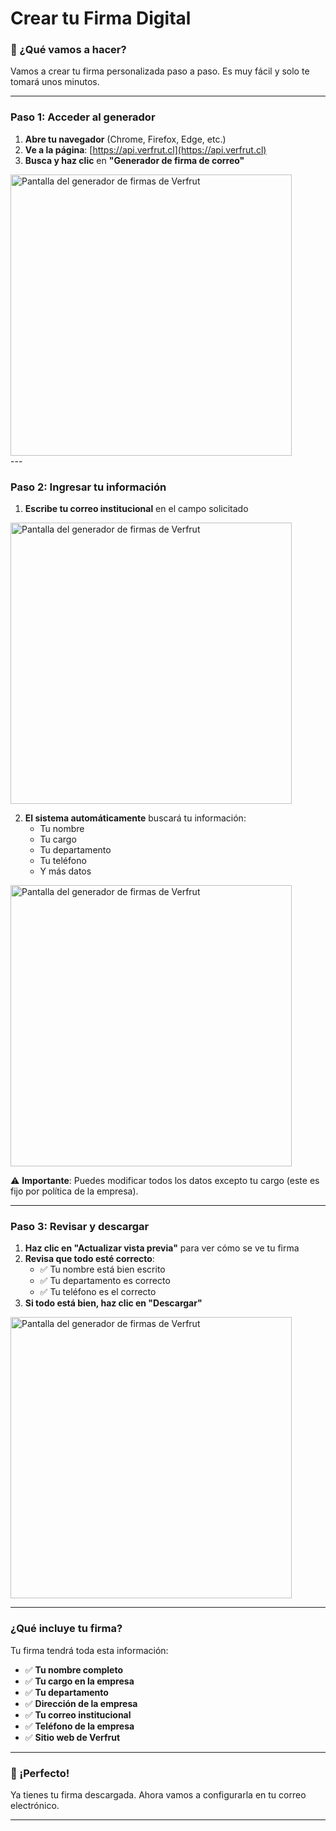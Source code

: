 # Crear tu Firma Digital

### 🎯 ¿Qué vamos a hacer?

Vamos a crear tu firma personalizada paso a paso. Es muy fácil y solo te tomará unos minutos.

---


### Paso 1: Acceder al generador



1. **Abre tu navegador** (Chrome, Firefox, Edge, etc.)
2. **Ve a la página**: [https://api.verfrut.cl](https://api.verfrut.cl)
3. **Busca y haz clic** en **"Generador de firma de correo"**


<div align="left" >
  <img src="/img/firmas/generador-link.png" alt="Pantalla del generador de firmas de Verfrut" width="450"/>
</div>
---

### Paso 2: Ingresar tu información

1. **Escribe tu correo institucional** en el campo solicitado
<div align="left" >
  <img src="/img/firmas/generador-select.png" alt="Pantalla del generador de firmas de Verfrut" width="450"/>
</div>

2. **El sistema automáticamente** buscará tu información:
   - Tu nombre
   - Tu cargo
   - Tu departamento
   - Tu teléfono
   - Y más datos

<div align="left" >
  <img src="/img/firmas/generador-datos.png" alt="Pantalla del generador de firmas de Verfrut" width="450"/>
</div>


⚠️ **Importante**: Puedes modificar todos los datos excepto tu cargo (este es fijo por política de la empresa).

---

### Paso 3: Revisar y descargar

1. **Haz clic en "Actualizar vista previa"** para ver cómo se ve tu firma
2. **Revisa que todo esté correcto**:
   - ✅ Tu nombre está bien escrito
   - ✅ Tu departamento es correcto
   - ✅ Tu teléfono es el correcto
3. **Si todo está bien, haz clic en "Descargar"**

<div align="left" >
  <img src="/img/firmas/generador-descargar.png" alt="Pantalla del generador de firmas de Verfrut" width="450"/>
</div>

---

### ¿Qué incluye tu firma?

Tu firma tendrá toda esta información:

- ✅ **Tu nombre completo**
- ✅ **Tu cargo en la empresa**
- ✅ **Tu departamento**
- ✅ **Dirección de la empresa**
- ✅ **Tu correo institucional**
- ✅ **Teléfono de la empresa**
- ✅ **Sitio web de Verfrut**

---

### 🎉 ¡Perfecto!

Ya tienes tu firma descargada. Ahora vamos a configurarla en tu correo electrónico.

---
